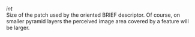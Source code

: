 _int_  
Size of the patch used by the oriented BRIEF descriptor. Of course, on smaller pyramid layers the perceived image area covered by a feature will be larger.